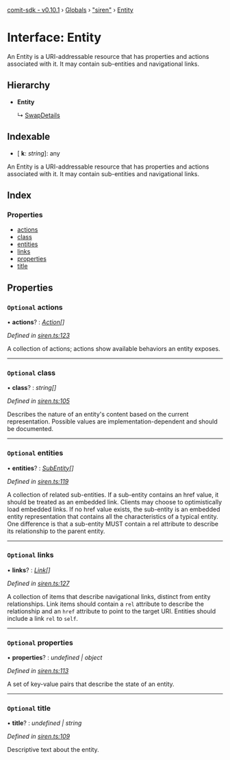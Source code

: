 [comit-sdk - v0.10.1](../README.md) › [Globals](../globals.md) › ["siren"](../modules/_siren_.md) › [Entity](_siren_.entity.md)

# Interface: Entity

An Entity is a URI-addressable resource that has properties and actions associated with it. It may contain sub-entities and navigational links.

## Hierarchy

* **Entity**

  ↳ [SwapDetails](_cnd_.swapdetails.md)

## Indexable

* \[ **k**: *string*\]: any

An Entity is a URI-addressable resource that has properties and actions associated with it. It may contain sub-entities and navigational links.

## Index

### Properties

* [actions](_siren_.entity.md#optional-actions)
* [class](_siren_.entity.md#optional-class)
* [entities](_siren_.entity.md#optional-entities)
* [links](_siren_.entity.md#optional-links)
* [properties](_siren_.entity.md#optional-properties)
* [title](_siren_.entity.md#optional-title)

## Properties

### `Optional` actions

• **actions**? : *[Action](_siren_.action.md)[]*

*Defined in [siren.ts:123](https://github.com/comit-network/comit-js-sdk/blob/68ef370/src/siren.ts#L123)*

A collection of actions; actions show available behaviors an entity exposes.

___

### `Optional` class

• **class**? : *string[]*

*Defined in [siren.ts:105](https://github.com/comit-network/comit-js-sdk/blob/68ef370/src/siren.ts#L105)*

Describes the nature of an entity's content based on the current representation. Possible values are implementation-dependent and should be documented.

___

### `Optional` entities

• **entities**? : *[SubEntity](../modules/_siren_.md#subentity)[]*

*Defined in [siren.ts:119](https://github.com/comit-network/comit-js-sdk/blob/68ef370/src/siren.ts#L119)*

A collection of related sub-entities. If a sub-entity contains an href value, it should be treated as an embedded link. Clients may choose to optimistically load embedded links. If no href value exists, the sub-entity is an embedded entity representation that contains all the characteristics of a typical entity. One difference is that a sub-entity MUST contain a rel attribute to describe its relationship to the parent entity.

___

### `Optional` links

• **links**? : *[Link](_siren_.link.md)[]*

*Defined in [siren.ts:127](https://github.com/comit-network/comit-js-sdk/blob/68ef370/src/siren.ts#L127)*

A collection of items that describe navigational links, distinct from entity relationships. Link items should contain a `rel` attribute to describe the relationship and an `href` attribute to point to the target URI. Entities should include a link `rel` to `self`.

___

### `Optional` properties

• **properties**? : *undefined | object*

*Defined in [siren.ts:113](https://github.com/comit-network/comit-js-sdk/blob/68ef370/src/siren.ts#L113)*

A set of key-value pairs that describe the state of an entity.

___

### `Optional` title

• **title**? : *undefined | string*

*Defined in [siren.ts:109](https://github.com/comit-network/comit-js-sdk/blob/68ef370/src/siren.ts#L109)*

Descriptive text about the entity.
